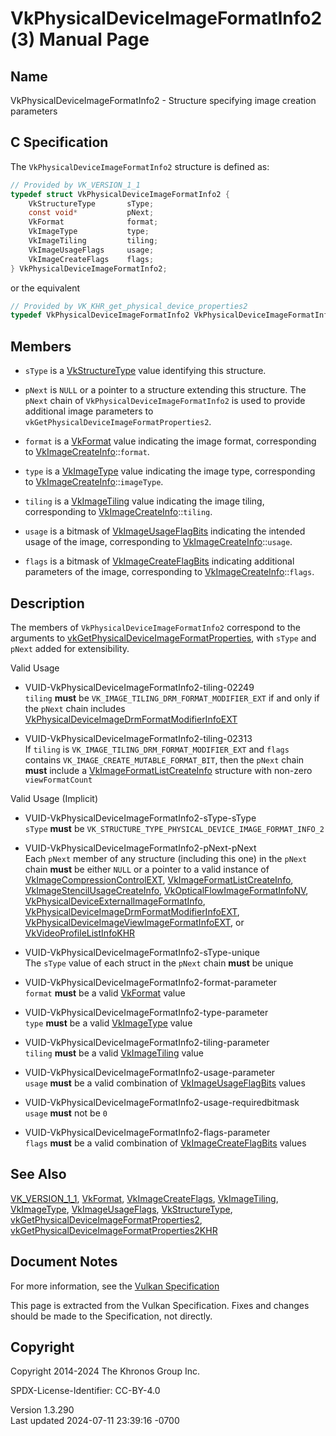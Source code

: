# VkPhysicalDeviceImageFormatInfo2(3) Manual Page

## Name

VkPhysicalDeviceImageFormatInfo2 - Structure specifying image creation
parameters



## <a href="#_c_specification" class="anchor"></a>C Specification

The `VkPhysicalDeviceImageFormatInfo2` structure is defined as:

``` c
// Provided by VK_VERSION_1_1
typedef struct VkPhysicalDeviceImageFormatInfo2 {
    VkStructureType       sType;
    const void*           pNext;
    VkFormat              format;
    VkImageType           type;
    VkImageTiling         tiling;
    VkImageUsageFlags     usage;
    VkImageCreateFlags    flags;
} VkPhysicalDeviceImageFormatInfo2;
```

or the equivalent

``` c
// Provided by VK_KHR_get_physical_device_properties2
typedef VkPhysicalDeviceImageFormatInfo2 VkPhysicalDeviceImageFormatInfo2KHR;
```

## <a href="#_members" class="anchor"></a>Members

- `sType` is a [VkStructureType](https://registry.khronos.org/vulkan/specs/1.3-extensions/man/html/VkStructureType.html) value identifying
  this structure.

- `pNext` is `NULL` or a pointer to a structure extending this
  structure. The `pNext` chain of `VkPhysicalDeviceImageFormatInfo2` is
  used to provide additional image parameters to
  `vkGetPhysicalDeviceImageFormatProperties2`.

- `format` is a [VkFormat](https://registry.khronos.org/vulkan/specs/1.3-extensions/man/html/VkFormat.html) value indicating the image
  format, corresponding to
  [VkImageCreateInfo](https://registry.khronos.org/vulkan/specs/1.3-extensions/man/html/VkImageCreateInfo.html)::`format`.

- `type` is a [VkImageType](https://registry.khronos.org/vulkan/specs/1.3-extensions/man/html/VkImageType.html) value indicating the image
  type, corresponding to
  [VkImageCreateInfo](https://registry.khronos.org/vulkan/specs/1.3-extensions/man/html/VkImageCreateInfo.html)::`imageType`.

- `tiling` is a [VkImageTiling](https://registry.khronos.org/vulkan/specs/1.3-extensions/man/html/VkImageTiling.html) value indicating the
  image tiling, corresponding to
  [VkImageCreateInfo](https://registry.khronos.org/vulkan/specs/1.3-extensions/man/html/VkImageCreateInfo.html)::`tiling`.

- `usage` is a bitmask of
  [VkImageUsageFlagBits](https://registry.khronos.org/vulkan/specs/1.3-extensions/man/html/VkImageUsageFlagBits.html) indicating the
  intended usage of the image, corresponding to
  [VkImageCreateInfo](https://registry.khronos.org/vulkan/specs/1.3-extensions/man/html/VkImageCreateInfo.html)::`usage`.

- `flags` is a bitmask of
  [VkImageCreateFlagBits](https://registry.khronos.org/vulkan/specs/1.3-extensions/man/html/VkImageCreateFlagBits.html) indicating
  additional parameters of the image, corresponding to
  [VkImageCreateInfo](https://registry.khronos.org/vulkan/specs/1.3-extensions/man/html/VkImageCreateInfo.html)::`flags`.

## <a href="#_description" class="anchor"></a>Description

The members of `VkPhysicalDeviceImageFormatInfo2` correspond to the
arguments to
[vkGetPhysicalDeviceImageFormatProperties](https://registry.khronos.org/vulkan/specs/1.3-extensions/man/html/vkGetPhysicalDeviceImageFormatProperties.html),
with `sType` and `pNext` added for extensibility.

Valid Usage

- <a href="#VUID-VkPhysicalDeviceImageFormatInfo2-tiling-02249"
  id="VUID-VkPhysicalDeviceImageFormatInfo2-tiling-02249"></a>
  VUID-VkPhysicalDeviceImageFormatInfo2-tiling-02249  
  `tiling` **must** be `VK_IMAGE_TILING_DRM_FORMAT_MODIFIER_EXT` if and
  only if the `pNext` chain includes
  [VkPhysicalDeviceImageDrmFormatModifierInfoEXT](https://registry.khronos.org/vulkan/specs/1.3-extensions/man/html/VkPhysicalDeviceImageDrmFormatModifierInfoEXT.html)

- <a href="#VUID-VkPhysicalDeviceImageFormatInfo2-tiling-02313"
  id="VUID-VkPhysicalDeviceImageFormatInfo2-tiling-02313"></a>
  VUID-VkPhysicalDeviceImageFormatInfo2-tiling-02313  
  If `tiling` is `VK_IMAGE_TILING_DRM_FORMAT_MODIFIER_EXT` and `flags`
  contains `VK_IMAGE_CREATE_MUTABLE_FORMAT_BIT`, then the `pNext` chain
  **must** include a
  [VkImageFormatListCreateInfo](https://registry.khronos.org/vulkan/specs/1.3-extensions/man/html/VkImageFormatListCreateInfo.html)
  structure with non-zero `viewFormatCount`

Valid Usage (Implicit)

- <a href="#VUID-VkPhysicalDeviceImageFormatInfo2-sType-sType"
  id="VUID-VkPhysicalDeviceImageFormatInfo2-sType-sType"></a>
  VUID-VkPhysicalDeviceImageFormatInfo2-sType-sType  
  `sType` **must** be
  `VK_STRUCTURE_TYPE_PHYSICAL_DEVICE_IMAGE_FORMAT_INFO_2`

- <a href="#VUID-VkPhysicalDeviceImageFormatInfo2-pNext-pNext"
  id="VUID-VkPhysicalDeviceImageFormatInfo2-pNext-pNext"></a>
  VUID-VkPhysicalDeviceImageFormatInfo2-pNext-pNext  
  Each `pNext` member of any structure (including this one) in the
  `pNext` chain **must** be either `NULL` or a pointer to a valid
  instance of
  [VkImageCompressionControlEXT](https://registry.khronos.org/vulkan/specs/1.3-extensions/man/html/VkImageCompressionControlEXT.html),
  [VkImageFormatListCreateInfo](https://registry.khronos.org/vulkan/specs/1.3-extensions/man/html/VkImageFormatListCreateInfo.html),
  [VkImageStencilUsageCreateInfo](https://registry.khronos.org/vulkan/specs/1.3-extensions/man/html/VkImageStencilUsageCreateInfo.html),
  [VkOpticalFlowImageFormatInfoNV](https://registry.khronos.org/vulkan/specs/1.3-extensions/man/html/VkOpticalFlowImageFormatInfoNV.html),
  [VkPhysicalDeviceExternalImageFormatInfo](https://registry.khronos.org/vulkan/specs/1.3-extensions/man/html/VkPhysicalDeviceExternalImageFormatInfo.html),
  [VkPhysicalDeviceImageDrmFormatModifierInfoEXT](https://registry.khronos.org/vulkan/specs/1.3-extensions/man/html/VkPhysicalDeviceImageDrmFormatModifierInfoEXT.html),
  [VkPhysicalDeviceImageViewImageFormatInfoEXT](https://registry.khronos.org/vulkan/specs/1.3-extensions/man/html/VkPhysicalDeviceImageViewImageFormatInfoEXT.html),
  or [VkVideoProfileListInfoKHR](https://registry.khronos.org/vulkan/specs/1.3-extensions/man/html/VkVideoProfileListInfoKHR.html)

- <a href="#VUID-VkPhysicalDeviceImageFormatInfo2-sType-unique"
  id="VUID-VkPhysicalDeviceImageFormatInfo2-sType-unique"></a>
  VUID-VkPhysicalDeviceImageFormatInfo2-sType-unique  
  The `sType` value of each struct in the `pNext` chain **must** be
  unique

- <a href="#VUID-VkPhysicalDeviceImageFormatInfo2-format-parameter"
  id="VUID-VkPhysicalDeviceImageFormatInfo2-format-parameter"></a>
  VUID-VkPhysicalDeviceImageFormatInfo2-format-parameter  
  `format` **must** be a valid [VkFormat](https://registry.khronos.org/vulkan/specs/1.3-extensions/man/html/VkFormat.html) value

- <a href="#VUID-VkPhysicalDeviceImageFormatInfo2-type-parameter"
  id="VUID-VkPhysicalDeviceImageFormatInfo2-type-parameter"></a>
  VUID-VkPhysicalDeviceImageFormatInfo2-type-parameter  
  `type` **must** be a valid [VkImageType](https://registry.khronos.org/vulkan/specs/1.3-extensions/man/html/VkImageType.html) value

- <a href="#VUID-VkPhysicalDeviceImageFormatInfo2-tiling-parameter"
  id="VUID-VkPhysicalDeviceImageFormatInfo2-tiling-parameter"></a>
  VUID-VkPhysicalDeviceImageFormatInfo2-tiling-parameter  
  `tiling` **must** be a valid [VkImageTiling](https://registry.khronos.org/vulkan/specs/1.3-extensions/man/html/VkImageTiling.html) value

- <a href="#VUID-VkPhysicalDeviceImageFormatInfo2-usage-parameter"
  id="VUID-VkPhysicalDeviceImageFormatInfo2-usage-parameter"></a>
  VUID-VkPhysicalDeviceImageFormatInfo2-usage-parameter  
  `usage` **must** be a valid combination of
  [VkImageUsageFlagBits](https://registry.khronos.org/vulkan/specs/1.3-extensions/man/html/VkImageUsageFlagBits.html) values

- <a href="#VUID-VkPhysicalDeviceImageFormatInfo2-usage-requiredbitmask"
  id="VUID-VkPhysicalDeviceImageFormatInfo2-usage-requiredbitmask"></a>
  VUID-VkPhysicalDeviceImageFormatInfo2-usage-requiredbitmask  
  `usage` **must** not be `0`

- <a href="#VUID-VkPhysicalDeviceImageFormatInfo2-flags-parameter"
  id="VUID-VkPhysicalDeviceImageFormatInfo2-flags-parameter"></a>
  VUID-VkPhysicalDeviceImageFormatInfo2-flags-parameter  
  `flags` **must** be a valid combination of
  [VkImageCreateFlagBits](https://registry.khronos.org/vulkan/specs/1.3-extensions/man/html/VkImageCreateFlagBits.html) values

## <a href="#_see_also" class="anchor"></a>See Also

[VK_VERSION_1_1](https://registry.khronos.org/vulkan/specs/1.3-extensions/man/html/VK_VERSION_1_1.html), [VkFormat](https://registry.khronos.org/vulkan/specs/1.3-extensions/man/html/VkFormat.html),
[VkImageCreateFlags](https://registry.khronos.org/vulkan/specs/1.3-extensions/man/html/VkImageCreateFlags.html),
[VkImageTiling](https://registry.khronos.org/vulkan/specs/1.3-extensions/man/html/VkImageTiling.html), [VkImageType](https://registry.khronos.org/vulkan/specs/1.3-extensions/man/html/VkImageType.html),
[VkImageUsageFlags](https://registry.khronos.org/vulkan/specs/1.3-extensions/man/html/VkImageUsageFlags.html),
[VkStructureType](https://registry.khronos.org/vulkan/specs/1.3-extensions/man/html/VkStructureType.html),
[vkGetPhysicalDeviceImageFormatProperties2](https://registry.khronos.org/vulkan/specs/1.3-extensions/man/html/vkGetPhysicalDeviceImageFormatProperties2.html),
[vkGetPhysicalDeviceImageFormatProperties2KHR](https://registry.khronos.org/vulkan/specs/1.3-extensions/man/html/vkGetPhysicalDeviceImageFormatProperties2KHR.html)

## <a href="#_document_notes" class="anchor"></a>Document Notes

For more information, see the <a
href="https://registry.khronos.org/vulkan/specs/1.3-extensions/html/vkspec.html#VkPhysicalDeviceImageFormatInfo2"
target="_blank" rel="noopener">Vulkan Specification</a>

This page is extracted from the Vulkan Specification. Fixes and changes
should be made to the Specification, not directly.

## <a href="#_copyright" class="anchor"></a>Copyright

Copyright 2014-2024 The Khronos Group Inc.

SPDX-License-Identifier: CC-BY-4.0

Version 1.3.290  
Last updated 2024-07-11 23:39:16 -0700
